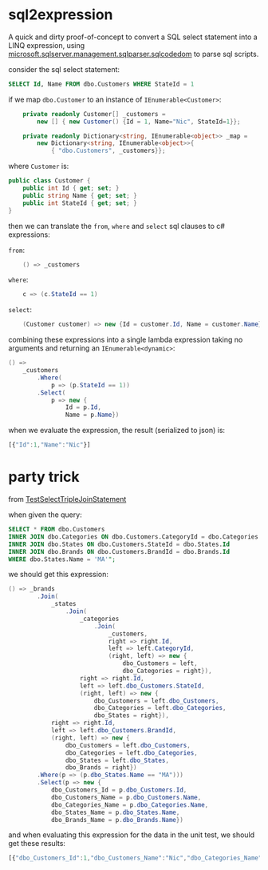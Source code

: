 # sql2expression

A quick and dirty proof-of-concept to convert a SQL select statement into a LINQ expression, using [microsoft.sqlserver.management.sqlparser.sqlcodedom](https://docs.microsoft.com/en-us/dotnet/api/microsoft.sqlserver.management.sqlparser.sqlcodedom?view=sql-smo-150) to parse sql scripts.

consider the sql select statement:
``` sql
SELECT Id, Name FROM dbo.Customers WHERE StateId = 1
```

if we map ```dbo.Customer``` to an instance of ```IEnumerable<Customer>```:
``` c#
    private readonly Customer[] _customers = 
        new [] { new Customer() {Id = 1, Name="Nic", StateId=1}};

    private readonly Dictionary<string, IEnumerable<object>> _map = 
        new Dictionary<string, IEnumerable<object>>{
            { "dbo.Customers", _customers}};
```

where ```Customer``` is:
``` c#
public class Customer {
    public int Id { get; set; }
    public string Name { get; set; }
    public int StateId { get; set; }
}
```
then we can translate the ```from```, ```where``` and ```select``` sql clauses to c# expressions:

```from```:
``` c#
    () => _customers
```

```where```:
``` c#
    c => (c.StateId == 1)
```

```select```:
``` c#
    (Customer customer) => new {Id = customer.Id, Name = customer.Name})
```
combining these expressions into a single lambda expression taking no arguments and returning an ```IEnumerable<dynamic>```:

``` c#
() => 
    _customers
        .Where(
            p => (p.StateId == 1))
        .Select(
            p => new {
                Id = p.Id, 
                Name = p.Name})

```
when we evaluate the expression, the result (serialized to json) is:
``` javascript
[{"Id":1,"Name":"Nic"}]
```

# party trick
from [TestSelectTripleJoinStatement](tests/UnitTest1.cs#L84)

when given the query:
``` sql
SELECT * FROM dbo.Customers 
INNER JOIN dbo.Categories ON dbo.Customers.CategoryId = dbo.Categories.Id
INNER JOIN dbo.States ON dbo.Customers.StateId = dbo.States.Id
INNER JOIN dbo.Brands ON dbo.Customers.BrandId = dbo.Brands.Id
WHERE dbo.States.Name = 'MA'";
```

we should get this expression:
``` c#
() => _brands
        .Join(
            _states
                .Join(
                    _categories
                        .Join(
                            _customers, 
                            right => right.Id, 
                            left => left.CategoryId, 
                            (right, left) => new {
                                dbo_Customers = left, 
                                dbo_Categories = right}), 
                    right => right.Id, 
                    left => left.dbo_Customers.StateId, 
                    (right, left) => new {
                        dbo_Customers = left.dbo_Customers,
                        dbo_Categories = left.dbo_Categories,
                        dbo_States = right}), 
            right => right.Id, 
            left => left.dbo_Customers.BrandId, 
            (right, left) => new {
                dbo_Customers = left.dbo_Customers, 
                dbo_Categories = left.dbo_Categories, 
                dbo_States = left.dbo_States, 
                dbo_Brands = right})
        .Where(p => (p.dbo_States.Name == "MA")))
        .Select(p => new {
            dbo_Customers_Id = p.dbo_Customers.Id, 
            dbo_Customers_Name = p.dbo_Customers.Name, 
            dbo_Categories_Name = p.dbo_Categories.Name, 
            dbo_States_Name = p.dbo_States.Name, 
            dbo_Brands_Name = p.dbo_Brands.Name})
```


and when evaluating this expression for the data in the unit test, we should get these results:

``` javascript
[{"dbo_Customers_Id":1,"dbo_Customers_Name":"Nic","dbo_Categories_Name":"Tier 1","dbo_States_Name":"MA","dbo_Brands_Name":"Coke"}]
```
